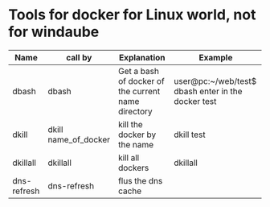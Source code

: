 # Tools for docker for Linux world, not for windaube

| Name | call by | Explanation | Example |
| --- | --- | --- | --- |
| dbash | dbash | Get a bash of docker of the current name directory | user@pc:~/web/test$ dbash enter in the docker test |
| dkill | dkill name_of_docker | kill the docker by the name | dkill test |
| dkillall | dkillall | kill all dockers | dkillall |
| dns-refresh | dns-refresh | flus the dns cache
